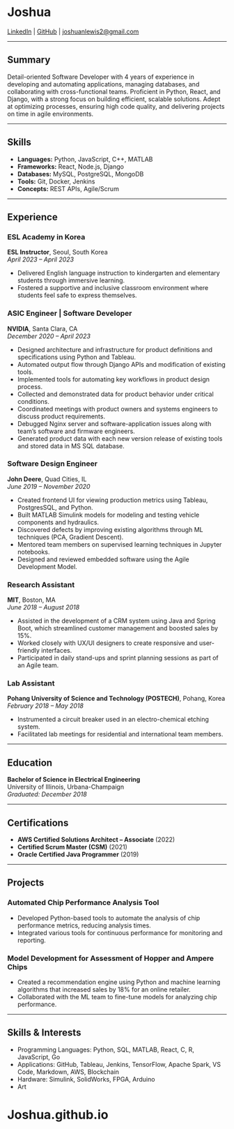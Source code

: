 # **Joshua**

[LinkedIn](https://linkedin.com/in/joshua-lewis-b72508ab/) | [GitHub](https://github.com/CloudNomad) | joshuanlewis2@gmail.com

---

## **Summary**

Detail-oriented Software Developer with 4 years of experience in developing and automating applications, managing databases, and collaborating with cross-functional teams. Proficient in Python, React, and Django, with a strong focus on building efficient, scalable solutions. Adept at optimizing processes, ensuring high code quality, and delivering projects on time in agile environments.

---

## **Skills**

- **Languages:** Python, JavaScript, C++, MATLAB
- **Frameworks:** React, Node.js, Django
- **Databases:** MySQL, PostgreSQL, MongoDB
- **Tools:** Git, Docker, Jenkins
- **Concepts:** REST APIs, Agile/Scrum

---

## **Experience**

### **ESL Academy in Korea**  
**ESL Instructor**, Seoul, South Korea  
*April 2023 – April 2023*

- Delivered English language instruction to kindergarten and elementary students through immersive learning.
- Fostered a supportive and inclusive classroom environment where students feel safe to express themselves.

### **ASIC Engineer | Software Developer**  
**NVIDIA**, Santa Clara, CA  
*December 2020 – April 2023*

- Designed architecture and infrastructure for product definitions and specifications using Python and Tableau.
- Automated output flow through Django APIs and modification of existing tools.
- Implemented tools for automating key workflows in product design process.
- Collected and demonstrated data for product behavior under critical conditions.
- Coordinated meetings with product owners and systems engineers to discuss product requirements.
- Debugged Nginx server and software-application issues along with team’s software and firmware engineers.
- Generated product data with each new version release of existing tools and stored data in MS SQL database.


### **Software Design Engineer**  
**John Deere**, Quad Cities, IL  
*June 2019 – November 2020*

- Created frontend UI for viewing production metrics using Tableau, PostgresSQL, and Python.
- Built MATLAB Simulink models for modeling and testing vehicle components and hydraulics.
- Discovered defects by improving existing algorithms through ML techniques (PCA, Gradient Descent).
- Mentored team members on supervised learning techniques in Jupyter notebooks.
- Designed and reviewed embedded software using the Agile Development Model.


### **Research Assistant**  
**MIT**, Boston, MA  
*June 2018 – August 2018*

- Assisted in the development of a CRM system using Java and Spring Boot, which streamlined customer management and boosted sales by 15%.
- Worked closely with UX/UI designers to create responsive and user-friendly interfaces.
- Participated in daily stand-ups and sprint planning sessions as part of an Agile team.


### **Lab Assistant**  
**Pohang University of Science and Technology (POSTECH)**, Pohang, Korea  
*February 2018 – May 2018*

- Instrumented a circuit breaker used in an electro-chemical etching system.
- Facilitated lab meetings for residential and international team members.


---

## **Education**

**Bachelor of Science in Electrical Engineering**  
University of Illinois, Urbana-Champaign  
*Graduated: December 2018*

---

## **Certifications**

- **AWS Certified Solutions Architect – Associate** (2022)
- **Certified Scrum Master (CSM)** (2021)
- **Oracle Certified Java Programmer** (2019)

---

## **Projects**

### **Automated Chip Performance Analysis Tool**
- Developed Python-based tools to automate the analysis of chip performance metrics, reducing analysis times.
- Integrated various tools for continuous performance for monitoring and reporting.

### **Model Development for Assessment of Hopper and Ampere Chips**
- Created a recommendation engine using Python and machine learning algorithms that increased sales by 18% for an online retailer.
- Collaborated with the ML team to fine-tune models for analyzing chip performance.

---

## **Skills & Interests**

- Programming Languages: Python, SQL, MATLAB, React, C, R, JavaScript, Go
- Applications: GitHub, Tableau, Jenkins, TensorFlow, Apache Spark, VS Code, Markdown, AWS, Blockchain
- Hardware: Simulink, SolidWorks, FPGA, Arduino
- Art
# Joshua.github.io
